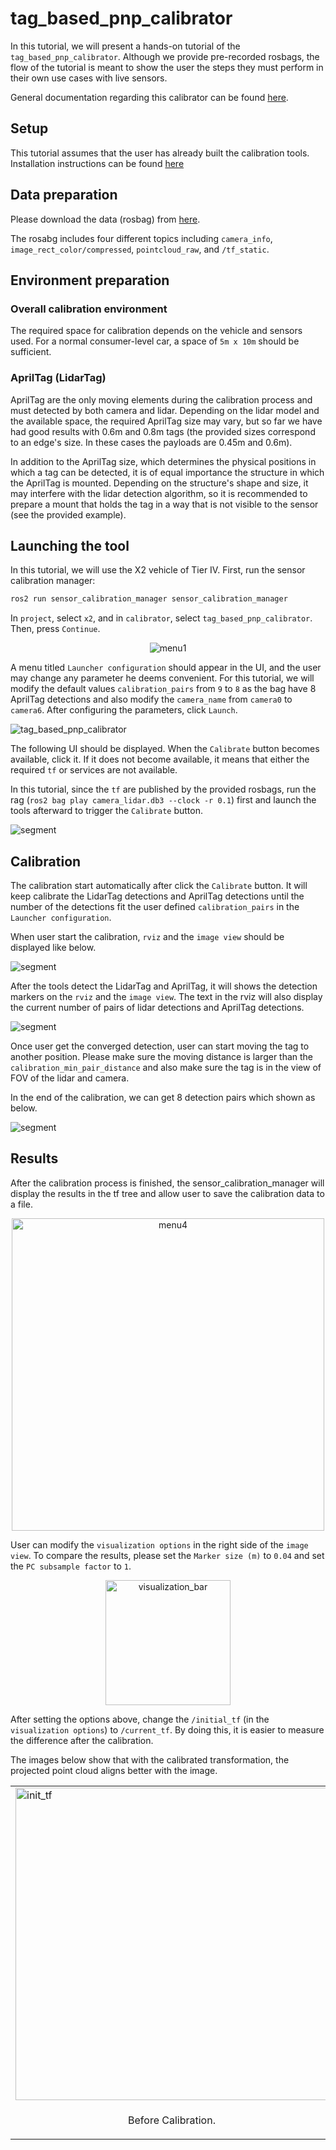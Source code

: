 # tag_based_pnp_calibrator

In this tutorial, we will present a hands-on tutorial of the `tag_based_pnp_calibrator`. Although we provide pre-recorded rosbags, the flow of the tutorial is meant to show the user the steps they must perform in their own use cases with live sensors.

General documentation regarding this calibrator can be found [here](../../tag_based_pnp_calibrator/README.md).

## Setup

This tutorial assumes that the user has already built the calibration tools.
Installation instructions can be found [here](../../README.md)

## Data preparation

Please download the data (rosbag) from [here](https://drive.google.com/drive/folders/1gFrrchW9mWM1huWMYuJ0nWB2n1BfCJag).

The rosabg includes four different topics including `camera_info`, `image_rect_color/compressed`, `pointcloud_raw`, and `/tf_static`.

## Environment preparation

### Overall calibration environment

The required space for calibration depends on the vehicle and sensors used. For a normal consumer-level car, a space of `5m x 10m` should be sufficient.

### AprilTag (LidarTag)

AprilTag are the only moving elements during the calibration process and must detected by both camera and lidar.
Depending on the lidar model and the available space, the required AprilTag size may vary, but so far we have had good results with 0.6m and 0.8m tags (the provided sizes correspond to an edge's size. In these cases the payloads are 0.45m and 0.6m).

In addition to the AprilTag size, which determines the physical positions in which a tag can be detected, it is of equal importance the structure in which the AprilTag is mounted. Depending on the structure's shape and size, it may interfere with the lidar detection algorithm, so it is recommended to prepare a mount that holds the tag in a way that is not visible to the sensor (see the provided example).

## Launching the tool

In this tutorial, we will use the X2 vehicle of Tier IV.
First, run the sensor calibration manager:

```bash
ros2 run sensor_calibration_manager sensor_calibration_manager
```

In `project`, select `x2`, and in `calibrator`, select `tag_based_pnp_calibrator`. Then, press `Continue`.

<p align="center">
    <img src="../images/tag_based_pnp_calibrator/menu1.jpg"  alt="menu1">
</p>

A menu titled `Launcher configuration` should appear in the UI, and the user may change any parameter he deems convenient.
For this tutorial, we will modify the default values `calibration_pairs` from `9` to `8` as the bag have 8 AprilTag detections and also modify the `camera_name` from `camera0` to `camera6`. After configuring the parameters, click `Launch`.

![tag_based_pnp_calibrator](../images/tag_based_pnp_calibrator/menu2.jpg)

The following UI should be displayed. When the `Calibrate` button becomes available, click it.
If it does not become available, it means that either the required `tf` or services are not available.

In this tutorial, since the `tf` are published by the provided rosbags, run the rag (`ros2 bag play camera_lidar.db3 --clock -r 0.1`) first and launch the tools afterward to trigger the `Calibrate` button.

![segment](../images/tag_based_pnp_calibrator/menu3.jpg)

## Calibration

The calibration start automatically after click the `Calibrate` button. It will keep calibrate the LidarTag detections and AprilTag detections until the number of the detections fit the user defined `calibration_pairs` in the `Launcher configuration`.

When user start the calibration, `rviz` and the `image view` should be displayed like below.

![segment](../images/tag_based_pnp_calibrator/visualization1.jpg)

After the tools detect the LidarTag and AprilTag, it will shows the detection markers on the `rviz` and the `image view`. The text in the rviz will also display the current number of pairs of lidar detections and AprilTag detections.

![segment](../images/tag_based_pnp_calibrator/visualization2.jpg)

Once user get the converged detection, user can start moving the tag to another position. Please make sure the moving distance is larger than the `calibration_min_pair_distance` and also make sure the tag is in the view of FOV of the lidar and camera.

In the end of the calibration, we can get 8 detection pairs which shown as below.

![segment](../images/tag_based_pnp_calibrator/visualization3.jpg)

## Results

After the calibration process is finished, the sensor_calibration_manager will display the results in the tf tree and allow user to save the calibration data to a file.

<p align="center">
    <img src="../images/tag_based_pnp_calibrator/menu4.jpg" alt="menu4" width="500">
</p>

User can modify the `visualization options` in the right side of the `image view`. To compare the results, please set the `Marker size (m)` to `0.04` and set the `PC subsample factor` to `1`.

<p align="center">
    <img src="../images/tag_based_pnp_calibrator/visualization_bar.jpg"  alt="visualization_bar" width="200">
</p>

After setting the options above, change the `/initial_tf` (in the `visualization options`) to `/current_tf`. By doing this, it is easier to measure the difference after the calibration.

The images below show that with the calibrated transformation, the projected point cloud aligns better with the image.

<table>
  <tr>
    <td><img src="../images/tag_based_pnp_calibrator/init_tf.jpg" alt="init_tf" width = 500px ></td>
    <td><img src="../images/tag_based_pnp_calibrator/calibrated_tf.jpg" alt="calibrated_tf" width = 500px ></td>
   </tr>
   <tr>
    <td><p style="text-align: center;">Before Calibration.</p></td>
    <td><p style="text-align: center;">After Calibration.</p></td>
  </tr>
</table>
